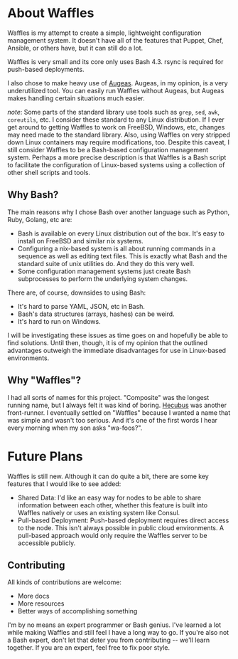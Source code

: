 # About Waffles

Waffles is my attempt to create a simple, lightweight configuration management system. It doesn't have all of the features that Puppet, Chef, Ansible, or others have, but it can still do a lot.

Waffles is very small and its core only uses Bash 4.3. rsync is required for push-based deployments.

I also chose to make heavy use of [Augeas](http://augeas.net/). Augeas, in my opinion, is a very underutilized tool. You can easily run Waffles without Augeas, but Augeas makes handling certain situations much easier.

_note_: Some parts of the standard library use tools such as `grep`, `sed`, `awk`, `coreutils`, etc. I consider these standard to any Linux distribution. If I ever get around to getting Waffles to work on FreeBSD, Windows, etc, changes may need made to the standard library. Also, using Waffles on very stripped down Linux containers may require modifications, too. Despite this caveat, I still consider Waffles to be a Bash-based configuration management system. Perhaps a more precise description is that Waffles is a Bash script to facilitate the configuration of Linux-based systems using a collection of other shell scripts and tools.

## Why Bash?

The main reasons why I chose Bash over another language such as Python, Ruby, Golang, etc are:

  * Bash is available on every Linux distribution out of the box. It's easy to install on FreeBSD and similar nix systems.
  * Configuring a nix-based system is all about running commands in a sequence as well as editing text files. This is exactly what Bash and the standard suite of unix utilities do. And they do this very well.
  * Some configuration management systems just create Bash subprocesses to perform the underlying system changes.

There are, of course, downsides to using Bash:

  * It's hard to parse YAML, JSON, etc in Bash.
  * Bash's data structures (arrays, hashes) can be weird.
  * It's hard to run on Windows.

I will be investigating these issues as time goes on and hopefully be able to find solutions. Until then, though, it is of my opinion that the outlined advantages outweigh the immediate disadvantages for use in Linux-based environments.

## Why "Waffles"?

I had all sorts of names for this project. "Composite" was the longest running name, but I always felt it was kind of boring. [Hecubus](https://www.youtube.com/watch?v=1L8wftRFLX0) was another front-runner. I eventually settled on "Waffles" because I wanted a name that was simple and wasn't too serious. And it's one of the first words I hear every morning when my son asks "wa-foos?".

# Future Plans

Waffles is still new. Although it can do quite a bit, there are some key features that I would like to see added:

* Shared Data: I'd like an easy way for nodes to be able to share information between each other, whether this feature is built into Waffles natively or uses an existing system like Consul.
* Pull-based Deployment: Push-based deployment requires direct access to the node. This isn't always possible in public cloud environments. A pull-based approach would only require the Waffles server to be accessible publicly.

## Contributing

All kinds of contributions are welcome:

* More docs
* More resources
* Better ways of accomplishing something

I'm by no means an expert programmer or Bash genius. I've learned a lot while making Waffles and still feel I have a long way to go. If you're also not a Bash expert, don't let that deter you from contributing -- we'll learn together. If you are an expert, feel free to fix poor style.
